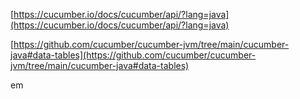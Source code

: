 [https://cucumber.io/docs/cucumber/api/?lang=java](https://cucumber.io/docs/cucumber/api/?lang=java)

[https://github.com/cucumber/cucumber-jvm/tree/main/cucumber-java#data-tables](https://github.com/cucumber/cucumber-jvm/tree/main/cucumber-java#data-tables)

em